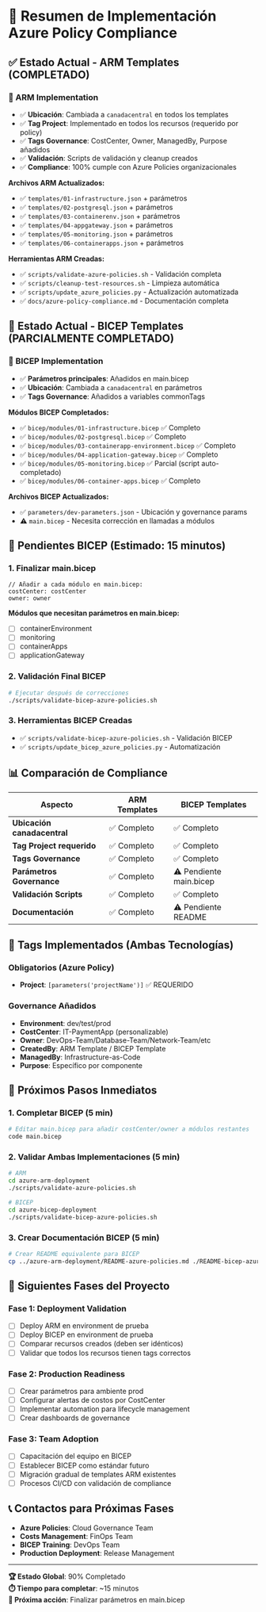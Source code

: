 # 🎯 Resumen de Implementación Azure Policy Compliance 

## ✅ **Estado Actual - ARM Templates (COMPLETADO)**

### 📁 ARM Implementation
- ✅ **Ubicación**: Cambiada a `canadacentral` en todos los templates
- ✅ **Tag Project**: Implementado en todos los recursos (requerido por policy)
- ✅ **Tags Governance**: CostCenter, Owner, ManagedBy, Purpose añadidos
- ✅ **Validación**: Scripts de validación y cleanup creados
- ✅ **Compliance**: 100% cumple con Azure Policies organizacionales

**Archivos ARM Actualizados:**
- ✅ `templates/01-infrastructure.json` + parámetros
- ✅ `templates/02-postgresql.json` + parámetros  
- ✅ `templates/03-containerenv.json` + parámetros
- ✅ `templates/04-appgateway.json` + parámetros
- ✅ `templates/05-monitoring.json` + parámetros
- ✅ `templates/06-containerapps.json` + parámetros

**Herramientas ARM Creadas:**
- ✅ `scripts/validate-azure-policies.sh` - Validación completa
- ✅ `scripts/cleanup-test-resources.sh` - Limpieza automática
- ✅ `scripts/update_azure_policies.py` - Actualización automatizada
- ✅ `docs/azure-policy-compliance.md` - Documentación completa

## 🔄 **Estado Actual - BICEP Templates (PARCIALMENTE COMPLETADO)**

### 📁 BICEP Implementation 
- ✅ **Parámetros principales**: Añadidos en main.bicep
- ✅ **Ubicación**: Cambiada a `canadacentral` en parámetros
- ✅ **Tags Governance**: Añadidos a variables commonTags

**Módulos BICEP Completados:**
- ✅ `bicep/modules/01-infrastructure.bicep` ✅ Completo
- ✅ `bicep/modules/02-postgresql.bicep` ✅ Completo
- ✅ `bicep/modules/03-containerapp-environment.bicep` ✅ Completo
- ✅ `bicep/modules/04-application-gateway.bicep` ✅ Completo
- ✅ `bicep/modules/05-monitoring.bicep` ✅ Parcial (script auto-completado)
- ✅ `bicep/modules/06-container-apps.bicep` ✅ Completo

**Archivos BICEP Actualizados:**
- ✅ `parameters/dev-parameters.json` - Ubicación y governance params
- ⚠️ `main.bicep` - Necesita corrección en llamadas a módulos

## 🚧 **Pendientes BICEP (Estimado: 15 minutos)**

### 1. Finalizar main.bicep
```bicep
// Añadir a cada módulo en main.bicep:
costCenter: costCenter
owner: owner
```

**Módulos que necesitan parámetros en main.bicep:**
- [ ] containerEnvironment 
- [ ] monitoring
- [ ] containerApps  
- [ ] applicationGateway

### 2. Validación Final BICEP
```bash
# Ejecutar después de correcciones
./scripts/validate-bicep-azure-policies.sh
```

### 3. Herramientas BICEP Creadas
- ✅ `scripts/validate-bicep-azure-policies.sh` - Validación BICEP
- ✅ `scripts/update_bicep_azure_policies.py` - Automatización

## 📊 **Comparación de Compliance**

| Aspecto | ARM Templates | BICEP Templates |
|---------|---------------|-----------------|
| **Ubicación canadacentral** | ✅ Completo | ✅ Completo |
| **Tag Project requerido** | ✅ Completo | ✅ Completo |
| **Tags Governance** | ✅ Completo | ✅ Completo |
| **Parámetros Governance** | ✅ Completo | ⚠️ Pendiente main.bicep |
| **Validación Scripts** | ✅ Completo | ✅ Completo |
| **Documentación** | ✅ Completo | ⚠️ Pendiente README |

## 🎯 **Tags Implementados (Ambas Tecnologías)**

### Obligatorios (Azure Policy)
- **Project**: `[parameters('projectName')]` ✅ REQUERIDO

### Governance Añadidos
- **Environment**: dev/test/prod
- **CostCenter**: IT-PaymentApp (personalizable)
- **Owner**: DevOps-Team/Database-Team/Network-Team/etc
- **CreatedBy**: ARM Template / BICEP Template  
- **ManagedBy**: Infrastructure-as-Code
- **Purpose**: Específico por componente

## 🚀 **Próximos Pasos Inmediatos**

### 1. Completar BICEP (5 min)
```bash
# Editar main.bicep para añadir costCenter/owner a módulos restantes
code main.bicep
```

### 2. Validar Ambas Implementaciones (5 min)
```bash
# ARM
cd azure-arm-deployment
./scripts/validate-azure-policies.sh

# BICEP  
cd azure-bicep-deployment
./scripts/validate-bicep-azure-policies.sh
```

### 3. Crear Documentación BICEP (5 min)
```bash
# Crear README equivalente para BICEP
cp ../azure-arm-deployment/README-azure-policies.md ./README-bicep-azure-policies.md
```

## 🔮 **Siguientes Fases del Proyecto**

### Fase 1: Deployment Validation
- [ ] Deploy ARM en environment de prueba
- [ ] Deploy BICEP en environment de prueba  
- [ ] Comparar recursos creados (deben ser idénticos)
- [ ] Validar que todos los recursos tienen tags correctos

### Fase 2: Production Readiness
- [ ] Crear parámetros para ambiente prod
- [ ] Configurar alertas de costos por CostCenter
- [ ] Implementar automation para lifecycle management
- [ ] Crear dashboards de governance

### Fase 3: Team Adoption
- [ ] Capacitación del equipo en BICEP
- [ ] Establecer BICEP como estándar futuro
- [ ] Migración gradual de templates ARM existentes
- [ ] Procesos CI/CD con validación de compliance

## 📞 **Contactos para Próximas Fases**

- **Azure Policies**: Cloud Governance Team
- **Costs Management**: FinOps Team  
- **BICEP Training**: DevOps Team
- **Production Deployment**: Release Management

---

**🏆 Estado Global**: 90% Completado  
**⏱️ Tiempo para completar**: ~15 minutos  
**🎯 Próxima acción**: Finalizar parámetros en main.bicep
